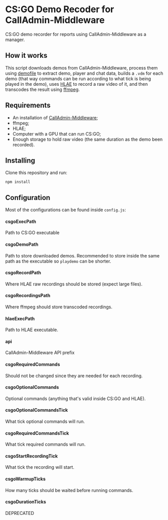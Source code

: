 # CS:GO Demo Recoder for CallAdmin-Middleware

CS:GO demo recorder for reports using CallAdmin-Middleware as a manager.

## How it works
This script downloads demos from CallAdmin-Middleware, process them using [demofile](https://github.com/saul/demofile) to extract demo, player and chat data, builds a `.vdm` for each demo (that way commands can be run according to what tick is being played in the demo), uses [HLAE](https://github.com/advancedfx/advancedfx) to record a raw video of it, and then transcodes the result using [ffmpeg](https://github.com/FFmpeg/FFmpeg).

## Requirements
  * An installation of [CallAdmin-Middleware](https://github.com/HugoJF/calladmin-middleware);
  * ffmpeg;
  * HLAE;
  * Computer with a GPU that can run CS:GO;
  * Enough storage to hold raw video (the same duration as the demo been recorded).

## Installing

Clone this repository and run:
```
npm install
```

## Configuration
Most of the configurations can be found inside `config.js`:

#### csgoExecPath
Path to CS:GO executable

#### csgoDemoPath
Path to store downloaded demos. Recommended to store inside the same path as the executable so `playdemo` can be shorter.

#### csgoRecordPath
Where HLAE raw recordings should be stored (expect large files).

#### csgoRecordingsPath
Where ffmpeg should store transcoded recordings.

#### hlaeExecPath
Path to HLAE executable.

#### api
CallAdmin-Middleware API prefix

#### csgoRequiredCommands
Should not be changed since they are needed for each recording.

#### csgoOptionalCommands
Optional commands (anything that's valid inside CS:GO and HLAE).

#### csgoOptionalCommandsTick
What tick optional commands will run.

#### csgoRequiredCommandsTick
What tick required commands will run.

#### csgoStartRecordingTick
What tick the recording will start.

#### csgoWarmupTicks
How many ticks should be waited before running commands.

#### csgoDurationTicks
DEPRECATED
